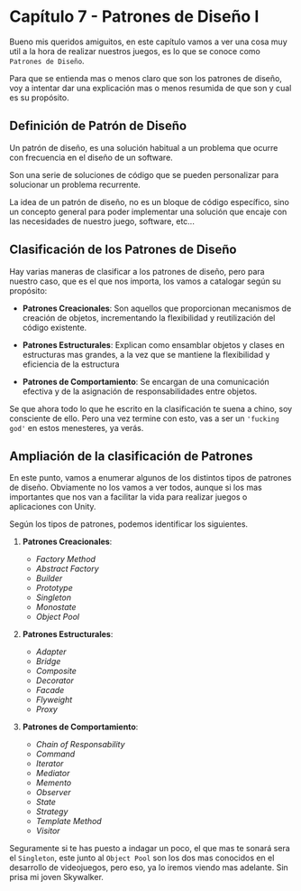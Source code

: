 # Capítulo 7 - Patrones de Diseño I
Bueno mis queridos amiguitos, en este capítulo vamos a ver una cosa muy util a la hora de realizar nuestros juegos, es lo que se conoce como `Patrones de Diseño`.

Para que se entienda mas o menos claro que son los patrones de diseño, voy a intentar dar una explicación mas o menos resumida de que son y cual es su propósito.

## Definición de Patrón de Diseño
Un patrón de diseño, es una solución habitual a un problema que ocurre con frecuencia en el diseño de un software.

Son una serie de soluciones de código que se pueden personalizar para solucionar un problema recurrente.

La idea de un patrón de diseño, no es un bloque de código específico, sino un concepto general para poder implementar una solución que encaje con las necesidades de nuestro juego, software, etc...

## Clasificación de los Patrones de Diseño
Hay varias maneras de clasificar a los patrones de diseño, pero para nuestro caso, que es el que nos importa, los vamos a catalogar según su propósito:

 * **Patrones Creacionales**: Son aquellos que proporcionan mecanismos de creación de objetos, incrementando la flexibilidad y reutilización del código existente.

 * **Patrones Estructurales**: Explican como ensamblar objetos y clases en estructuras mas grandes, a la vez que se mantiene la flexibilidad y eficiencia de la estructura

 * **Patrones de Comportamiento**: Se encargan de una comunicación efectiva y de la asignación de responsabilidades entre objetos.

Se que ahora todo lo que he escrito en la clasificación te suena a chino, soy consciente de ello. Pero una vez termine con esto, vas a ser un `'fucking god'` en estos menesteres, ya verás.

## Ampliación de la clasificación de Patrones
 En este punto, vamos a enumerar algunos de los distintos tipos de patrones de diseño. Obviamente no los vamos a ver todos, aunque si los mas importantes que nos van a facilitar la vida para realizar juegos o aplicaciones con Unity.

 Según los tipos de patrones, podemos identificar los siguientes.

 1. **Patrones Creacionales**:
  
     * _Factory Method_
     * _Abstract Factory_
     * _Builder_
     * _Prototype_
     * _Singleton_
     * _Monostate_
     * _Object Pool_

 2. **Patrones Estructurales**:
 
     * _Adapter_
     * _Bridge_
     * _Composite_
     * _Decorator_
     * _Facade_
     * _Flyweight_
     * _Proxy_

 3. **Patrones de Comportamiento**:

     * _Chain of Responsability_
     * _Command_
     * _Iterator_
     * _Mediator_
     * _Memento_
     * _Observer_
     * _State_
     * _Strategy_
     * _Template Method_
     * _Visitor_

Seguramente si te has puesto a indagar un poco, el que mas te sonará sera el `Singleton`, este junto al `Object Pool` son los dos mas conocidos en el desarrollo de videojuegos, pero eso, ya lo iremos viendo mas adelante. Sin prisa mi joven Skywalker.

